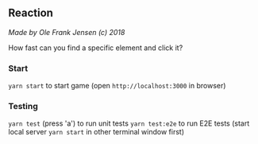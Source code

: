 ## Reaction

_Made by Ole Frank Jensen (c) 2018_

How fast can you find a specific element and click it?

### Start

`yarn start` to start game (open `http://localhost:3000` in browser)

### Testing

`yarn test` (press 'a') to run unit tests
`yarn test:e2e` to run E2E tests (start local server `yarn start` in other terminal window first)
